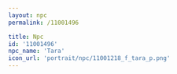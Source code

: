 ```yaml
---
layout: npc
permalink: /11001496

title: Npc
id: '11001496'
npc_name: 'Tara'
icon_url: 'portrait/npc/11001218_f_tara_p.png'
---
```


